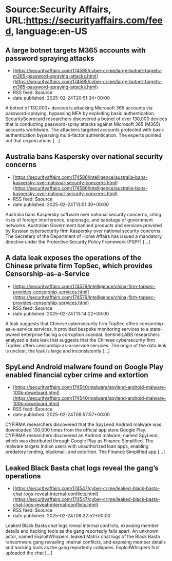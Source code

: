 # Source:Security Affairs, URL:https://securityaffairs.com/feed, language:en-US

## A large botnet targets M365 accounts with password spraying attacks
 - [https://securityaffairs.com/174595/cyber-crime/large-botnet-targets-m365-password-spraying-attacks.html](https://securityaffairs.com/174595/cyber-crime/large-botnet-targets-m365-password-spraying-attacks.html)
 - RSS feed: $source
 - date published: 2025-02-24T20:51:34+00:00

A botnet of 130,000+ devices is attacking Microsoft 365 accounts via password-spraying, bypassing MFA by exploiting basic authentication. SecurityScorecard researchers discovered a botnet of over 130,000 devices that is conducting password-spray attacks against Microsoft 365 (M365) accounts worldwide. The attackers targeted accounts protected with basic authentication bypassing multi-factor authentication. The experts pointed out that organizations [&#8230;]

## Australia bans Kaspersky over national security concerns
 - [https://securityaffairs.com/174586/intelligence/australia-bans-kaspersky-over-national-security-concerns.html](https://securityaffairs.com/174586/intelligence/australia-bans-kaspersky-over-national-security-concerns.html)
 - RSS feed: $source
 - date published: 2025-02-24T13:51:30+00:00

Australia bans Kaspersky software over national security concerns, citing risks of foreign interference, espionage, and sabotage of government networks. Australian Government banned products and services provided by Russian cybersecurity firm Kaspersky over national security concerns. The Secretary of the Department of Home Affairs has issued a mandatory directive under the Protective Security Policy Framework (PSPF) [&#8230;]

## A data leak exposes the operations of the Chinese private firm TopSec, which provides Censorship-as-a-Service
 - [https://securityaffairs.com/174579/intelligence/china-firm-topsec-provides-censorship-services.html](https://securityaffairs.com/174579/intelligence/china-firm-topsec-provides-censorship-services.html)
 - RSS feed: $source
 - date published: 2025-02-24T13:14:22+00:00

A leak suggests that Chinese cybersecurity firm TopSec offers censorship-as-a-service services, it provided bespoke monitoring services to a state-owned enterprise facing a corruption scandal. SentinelLABS researchers analyzed a data leak that suggests that the Chinese cybersecurity firm TopSec offers censorship-as-a-service services. The origin of the data leak is unclear, the leak is large and inconsistently [&#8230;]

## SpyLend Android malware found on Google Play enabled financial cyber crime and extortion
 - [https://securityaffairs.com/174540/malware/spylend-android-malware-100k-downloard.html](https://securityaffairs.com/174540/malware/spylend-android-malware-100k-downloard.html)
 - RSS feed: $source
 - date published: 2025-02-24T08:57:57+00:00

CYFIRMA researchers discovered that the SpyLend Android malware was downloaded 100,000 times from the official app store Google Play. CYFIRMA researchers discovered an Android malware, named SpyLend, which was distributed through Google Play as Finance Simplified. The malware targets Indian users with unauthorized loan apps, enabling predatory lending, blackmail, and extortion. The Finance Simplified app [&#8230;]

## Leaked Black Basta chat logs reveal the gang’s operations
 - [https://securityaffairs.com/174547/cyber-crime/leaked-black-basta-chat-logs-reveal-internal-conflicts.html](https://securityaffairs.com/174547/cyber-crime/leaked-black-basta-chat-logs-reveal-internal-conflicts.html)
 - RSS feed: $source
 - date published: 2025-02-24T08:22:52+00:00

Leaked Black Basta chat logs reveal internal conflicts, exposing member details and hacking tools as the gang reportedly falls apart. An unknown actor, named ExploitWhispers, leaked Matrix chat logs of the Black Basta ransomware gang revealing internal conflicts, and exposing member details and hacking tools as the gang reportedly collapses. ExploitWhispers first uploaded the chat [&#8230;]

